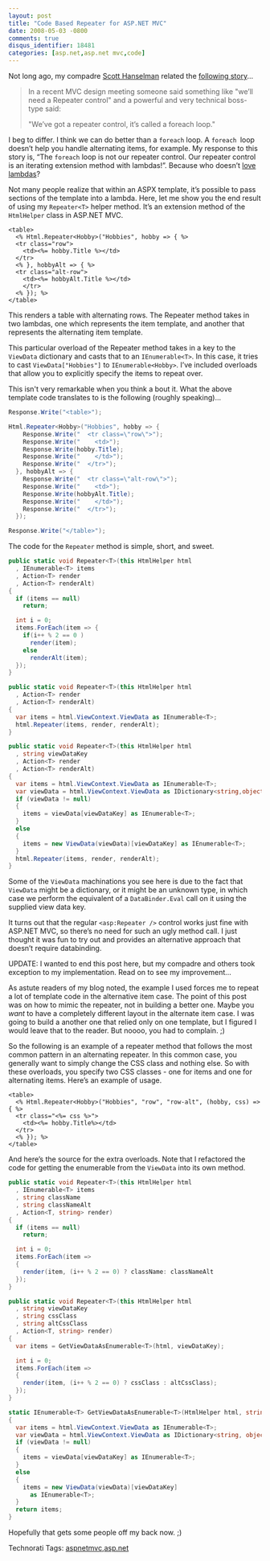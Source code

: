 ```yaml
---
layout: post
title: "Code Based Repeater for ASP.NET MVC"
date: 2008-05-03 -0800
comments: true
disqus_identifier: 18481
categories: [asp.net,asp.net mvc,code]
---
```

Not long ago, my compadre [Scott
Hanselman](http://www.hanselman.com/blog/ "Scott Hanselman's Blog")
related the [following
story](http://www.hanselman.com/blog/ASPNETMVCWebFormsUnplugged.aspx "ASP.NET MVC Webforms unplugged")...

> In a recent MVC design meeting someone said something like "we’ll need
> a Repeater control" and a powerful and very technical boss-type said:
>
> "We’ve got a repeater control, it’s called a foreach loop."

I beg to differ. I think we can do better than a `foreach` loop. A
`foreach `loop doesn’t help you handle alternating items, for example.
My response to this story is, “The `foreach` loop is not our repeater
control. Our repeater control is an iterating extension method with
lambdas!”. Because who doesn’t [love
lambdas](http://blog.wekeroad.com/2008/03/17/my-personal-lambda-crusade/ "Rob Conery's Personal Lambda crusade")?

Not many people realize that within an ASPX template, it’s possible to
pass sections of the template into a lambda. Here, let me show you the
end result of using my `Repeater<T>` helper method. It’s an extension
method of the `HtmlHelper` class in ASP.NET MVC.

```aspx-cs
<table>
  <% Html.Repeater<Hobby>("Hobbies", hobby => { %>
  <tr class="row">
    <td><%= hobby.Title %></td>
  </tr>
  <% }, hobbyAlt => { %>
  <tr class="alt-row">
    <td><%= hobbyAlt.Title %></td>
    </tr>
  <% }); %>
</table>
```

This renders a table with alternating rows. The Repeater method takes in
two lambdas, one which represents the item template, and another that
represents the alternating item template.

This particular overload of the Repeater method takes in a key to the
`ViewData` dictionary and casts that to an `IEnumerable<T>`. In this
case, it tries to cast `ViewData["Hobbies"]` to `IEnumerable<Hobby>`.
I’ve included overloads that allow you to explicitly specify the items
to repeat over.

This isn't very remarkable when you think a bout it. What the above
template code translates to is the following (roughly speaking)...

```csharp
Response.Write("<table>");

Html.Repeater<Hobby>("Hobbies", hobby => {
    Response.Write("  <tr class=\"row\">");
    Response.Write("    <td>");
    Response.Write(hobby.Title);
    Response.Write("    </td>");
    Response.Write("  </tr>");
  }, hobbyAlt => { 
    Response.Write("  <tr class=\"alt-row\">");
    Response.Write("    <td>");
    Response.Write(hobbyAlt.Title);
    Response.Write("    </td>");
    Response.Write("  </tr>");
  });

Response.Write("</table>");
```

The code for the `Repeater` method is simple, short, and sweet.

```csharp
public static void Repeater<T>(this HtmlHelper html
  , IEnumerable<T> items
  , Action<T> render
  , Action<T> renderAlt)
{
  if (items == null)
    return;

  int i = 0;
  items.ForEach(item => {
    if(i++ % 2 == 0 ) 
      render(item);
    else
      renderAlt(item); 
  });
}

public static void Repeater<T>(this HtmlHelper html
  , Action<T> render
  , Action<T> renderAlt)
{
  var items = html.ViewContext.ViewData as IEnumerable<T>;
  html.Repeater(items, render, renderAlt);
}

public static void Repeater<T>(this HtmlHelper html
  , string viewDataKey
  , Action<T> render
  , Action<T> renderAlt)
{
  var items = html.ViewContext.ViewData as IEnumerable<T>;
  var viewData = html.ViewContext.ViewData as IDictionary<string,object>;
  if (viewData != null)
  {
    items = viewData[viewDataKey] as IEnumerable<T>;
  }
  else
  {
    items = new ViewData(viewData)[viewDataKey] as IEnumerable<T>;
  }
  html.Repeater(items, render, renderAlt);
}
```

Some of the `ViewData` machinations you see here is due to the fact that
`ViewData` might be a dictionary, or it might be an unknown type, in
which case we perform the equivalent of a `DataBinder.Eval` call on it
using the supplied view data key.

It turns out that the regular `<asp:Repeater />` control works just fine
with ASP.NET MVC, so there’s no need for such an ugly method call. I
just thought it was fun to try out and provides an alternative approach
that doesn’t require databinding.

UPDATE: I wanted to end this post here, but my compadre and others took
exception to my implementation. Read on to see my improvement...

As astute readers of my blog noted, the example I used forces me to
repeat a lot of template code in the alternative item case. The point of
this post was on how to mimic the repeater, not in building a better
one. Maybe you *want* to have a completely different layout in the
alternate item case. I was going to build a another one that relied only
on one template, but I figured I would leave that to the reader. But
noooo, you had to complain. ;)

So the following is an example of a repeater method that follows the
most common pattern in an alternating repeater. In this common case, you
generally want to simply change the CSS class and nothing else. So with
these overloads, you specify two CSS classes - one for items and one for
alternating items. Here’s an example of usage.

```aspx-cs
<table>
  <% Html.Repeater<Hobby>("Hobbies", "row", "row-alt", (hobby, css) => { %>
  <tr class="<%= css %>">
    <td><%= hobby.Title%></td>
  </tr>
  <% }); %>
</table>
```

And here’s the source for the extra overloads. Note that I refactored
the code for getting the enumerable from the `ViewData` into its own
method.

```csharp
public static void Repeater<T>(this HtmlHelper html
  , IEnumerable<T> items
  , string className
  , string classNameAlt
  , Action<T, string> render)
{
  if (items == null)
    return;

  int i = 0;
  items.ForEach(item =>
  {
    render(item, (i++ % 2 == 0) ? className: classNameAlt
  });
}

public static void Repeater<T>(this HtmlHelper html
  , string viewDataKey
  , string cssClass
  , string altCssClass
  , Action<T, string> render)
{
  var items = GetViewDataAsEnumerable<T>(html, viewDataKey);

  int i = 0;
  items.ForEach(item =>
  {
    render(item, (i++ % 2 == 0) ? cssClass : altCssClass);
  });
}

static IEnumerable<T> GetViewDataAsEnumerable<T>(HtmlHelper html, string viewDataKey)
{
  var items = html.ViewContext.ViewData as IEnumerable<T>;
  var viewData = html.ViewContext.ViewData as IDictionary<string, object>;
  if (viewData != null)
  {
    items = viewData[viewDataKey] as IEnumerable<T>;
  }
  else
  {
    items = new ViewData(viewData)[viewDataKey] 
      as IEnumerable<T>;
  }
  return items;
}
```

Hopefully that gets some people off my back now. ;)

Technorati Tags:
[aspnetmvc](http://technorati.com/tags/aspnetmvc),[asp.net](http://technorati.com/tags/asp.net)

